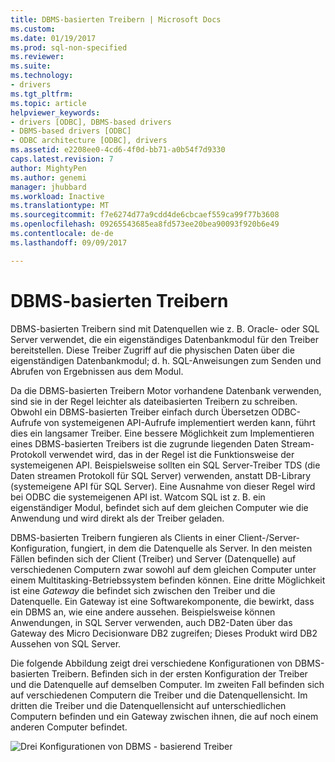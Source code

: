 ```yaml
---
title: DBMS-basierten Treibern | Microsoft Docs
ms.custom: 
ms.date: 01/19/2017
ms.prod: sql-non-specified
ms.reviewer: 
ms.suite: 
ms.technology:
- drivers
ms.tgt_pltfrm: 
ms.topic: article
helpviewer_keywords:
- drivers [ODBC], DBMS-based drivers
- DBMS-based drivers [ODBC]
- ODBC architecture [ODBC], drivers
ms.assetid: e2208ee0-4cd6-4f0d-bb71-a0b54f7d9330
caps.latest.revision: 7
author: MightyPen
ms.author: genemi
manager: jhubbard
ms.workload: Inactive
ms.translationtype: MT
ms.sourcegitcommit: f7e6274d77a9cdd4de6cbcaef559ca99f77b3608
ms.openlocfilehash: 09265543685ea8fd573ee20bea90093f920b6e49
ms.contentlocale: de-de
ms.lasthandoff: 09/09/2017

---
```

# <a name="dbms-based-drivers"></a>DBMS-basierten Treibern
DBMS-basierten Treibern sind mit Datenquellen wie z. B. Oracle- oder SQL Server verwendet, die ein eigenständiges Datenbankmodul für den Treiber bereitstellen. Diese Treiber Zugriff auf die physischen Daten über die eigenständigen Datenbankmodul; d. h. SQL-Anweisungen zum Senden und Abrufen von Ergebnissen aus dem Modul.  
  
 Da die DBMS-basierten Treibern Motor vorhandene Datenbank verwenden, sind sie in der Regel leichter als dateibasierten Treibern zu schreiben. Obwohl ein DBMS-basierten Treiber einfach durch Übersetzen ODBC-Aufrufe von systemeigenen API-Aufrufe implementiert werden kann, führt dies ein langsamer Treiber. Eine bessere Möglichkeit zum Implementieren eines DBMS-basierten Treibers ist die zugrunde liegenden Daten Stream-Protokoll verwendet wird, das in der Regel ist die Funktionsweise der systemeigenen API. Beispielsweise sollten ein SQL Server-Treiber TDS (die Daten streamen Protokoll für SQL Server) verwenden, anstatt DB-Library (systemeigene API für SQL Server). Eine Ausnahme von dieser Regel wird bei ODBC die systemeigenen API ist. Watcom SQL ist z. B. ein eigenständiger Modul, befindet sich auf dem gleichen Computer wie die Anwendung und wird direkt als der Treiber geladen.  
  
 DBMS-basierten Treibern fungieren als Clients in einer Client-/Server-Konfiguration, fungiert, in dem die Datenquelle als Server. In den meisten Fällen befinden sich der Client (Treiber) und Server (Datenquelle) auf verschiedenen Computern zwar sowohl auf dem gleichen Computer unter einem Multitasking-Betriebssystem befinden können. Eine dritte Möglichkeit ist eine *Gateway* die befindet sich zwischen den Treiber und die Datenquelle. Ein Gateway ist eine Softwarekomponente, die bewirkt, dass ein DBMS an, wie eine andere aussehen. Beispielsweise können Anwendungen, in SQL Server verwenden, auch DB2-Daten über das Gateway des Micro Decisionware DB2 zugreifen; Dieses Produkt wird DB2 Aussehen von SQL Server.  
  
 Die folgende Abbildung zeigt drei verschiedene Konfigurationen von DBMS-basierten Treibern. Befinden sich in der ersten Konfiguration der Treiber und die Datenquelle auf demselben Computer. Im zweiten Fall befinden sich auf verschiedenen Computern die Treiber und die Datenquellensicht. Im dritten die Treiber und die Datenquellensicht auf unterschiedlichen Computern befinden und ein Gateway zwischen ihnen, die auf noch einem anderen Computer befindet.  
  
 ![Drei Konfigurationen von DBMS &#45; basierend Treiber](../../odbc/reference/media/pr07.gif "pr07")

